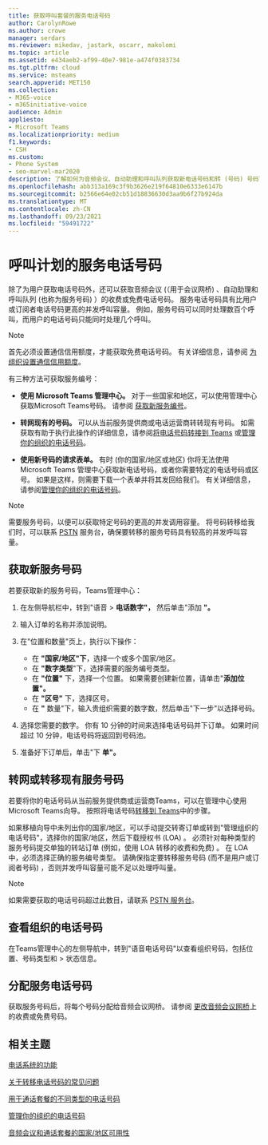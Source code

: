 ```yaml
---
title: 获取呼叫套餐的服务电话号码
author: CarolynRowe
ms.author: crowe
manager: serdars
ms.reviewer: mikedav, jastark, oscarr, makolomi
ms.topic: article
ms.assetid: e434aeb2-af99-40e7-981e-a474f0383734
ms.tgt.pltfrm: cloud
ms.service: msteams
search.appverid: MET150
ms.collection:
- M365-voice
- m365initiative-voice
audience: Admin
appliesto:
- Microsoft Teams
ms.localizationpriority: medium
f1.keywords:
- CSH
ms.custom:
- Phone System
- seo-marvel-mar2020
description: 了解如何为音频会议、自动助理和呼叫队列获取新电话号码和转 (号码) 号码Teams。
ms.openlocfilehash: abb313a169c3f9b3626e219f64810e6333e6147b
ms.sourcegitcommit: b2566e64e02cb51d18836630d3aa9b6f27b924da
ms.translationtype: MT
ms.contentlocale: zh-CN
ms.lasthandoff: 09/23/2021
ms.locfileid: "59491722"
---
```

# <a name="service-phone-numbers-for-calling-plans"></a>呼叫计划的服务电话号码

除了为用户[](./getting-phone-numbers-for-your-users.md)获取电话号码外，还可以获取音频会议 (（用于会议网桥) 、自动助理和呼叫队列 (也称为服务号码) ）的收费或免费电话号码。 服务电话号码具有比用户或订阅者电话号码更高的并发呼叫容量。 例如，服务号码可以同时处理数百个呼叫，而用户的电话号码只能同时处理几个呼叫。
  
> [!NOTE]
> 首先必须设置通信信用额度，才能获取免费电话号码。 有关详细信息，请参阅 [为组织设置通信信用额度](./set-up-communications-credits-for-your-organization.md)。
  
有三种方法可获取服务编号：
  
- **使用 Microsoft Teams 管理中心。** 对于一些国家和地区，可以使用管理中心获取Microsoft Teams号码。 请参阅 [获取新服务编号](#get-new-service-numbers)。

- **转网现有的号码。** 可以从当前服务提供商或电话运营商转转现有号码。 如需获取有助于执行此操作的详细信息，请参阅[将电话号码转接到 Teams](./phone-number-calling-plans/transfer-phone-numbers-to-teams.md) 或[管理你的组织的电话号码](/microsoftteams/manage-phone-numbers-for-your-organization)。  
  
- **使用新号码的请求表单。** 有时 (你的国家/地区或地区) 你将无法使用 Microsoft Teams 管理中心获取新电话号码，或者你需要特定的电话号码或区号。 如果是这样，则需要下载一个表单并将其发回给我们。 有关详细信息，请参阅[管理你的组织的电话号码](/microsoftteams/manage-phone-numbers-for-your-organization)。
  
> [!NOTE]
> 需要服务号码，以便可以获取特定号码的更高的并发调用容量。 将号码转移给我们时，可以联系 [PSTN](manage-phone-numbers-for-your-organization/contact-pstn-service-desk.md) 服务台，确保要转移的服务号码具有较高的并发呼叫容量。
  
## <a name="get-new-service-numbers"></a>获取新服务号码

若要获取新的服务号码，Teams管理中心：

1. 在左侧导航栏中，转到"语音  >  **电话数字"，** 然后单击"添加 **"。**

2. 输入订单的名称并添加说明。

3. 在"位置和数量"页上，执行以下操作：
    - 在 **"国家/地区"下**，选择一个或多个国家/地区。
    - 在 **"数字类型**"下，选择需要的服务编号类型。
    - 在 **"位置"** 下，选择一个位置。 如果需要创建新位置，请单击"**添加位置"。**
    - 在 **"区号"** 下，选择区号。 
    - 在 **"** 数量"下，输入贵组织需要的数字数，然后单击"下一步"以选择号码。

4. 选择您需要的数字。 你有 10 分钟的时间来选择电话号码并下订单。 如果时间超过 10 分钟，电话号码将返回到号码池。

5. 准备好下订单后，单击"下 **单"。**

## <a name="port-or-transfer-existing-service-numbers"></a>转网或转移现有服务号码

若要将你的电话号码从当前服务提供商或运营商Teams，可以在管理中心使用Microsoft Teams向导。 按照将电话号码[转移到 Teams](./phone-number-calling-plans/transfer-phone-numbers-to-teams.md)中的步骤。

如果移植向导中未列出你的国家/地区，可以手动提交转寄订单[](phone-number-calling-plans/manually-submit-port-order.md)或转到"管理组织的电话号码"，选择[](manage-phone-numbers-for-your-organization/manage-phone-numbers-for-your-organization.md)你的国家/地区，然后下载授权书 (LOA) 。 必须针对每种类型的服务号码提交单独的转站订单 (例如，使用 LOA 转移的收费和免费) 。 在 LOA 中，必须选择正确的服务编号类型。 请确保指定要转移服务号码 (而不是用户或订阅者号码) ，否则并发呼叫容量可能不足以处理呼叫量。  

> [!NOTE]
> 如果需要获取的电话号码超过此数目，请联系 [PSTN 服务台](manage-phone-numbers-for-your-organization/contact-pstn-service-desk.md)。

## <a name="view-the-phone-numbers-for-your-organization"></a>查看组织的电话号码

在Teams管理中心的左侧导航中，转到"语音电话号码"以查看组织号码，包括位置、号码类型和  >  状态信息。

## <a name="assign-service-phone-numbers"></a>分配服务电话号码

获取服务号码后，将每个号码分配给音频会议网桥。 请参阅 [更改音频会议网桥](./change-the-phone-numbers-on-your-audio-conferencing-bridge.md)上的收费或免费号码。

## <a name="related-topics"></a>相关主题

[电话系统的功能](./here-s-what-you-get-with-phone-system.md)

[关于转移电话号码的常见问题](./phone-number-calling-plans/port-order-overview.md)

[用于通话套餐的不同类型的电话号码](./different-kinds-of-phone-numbers-used-for-calling-plans.md)

[管理你的组织的电话号码](/microsoftteams/manage-phone-numbers-for-your-organization)

[音频会议和通话套餐的国家/地区可用性](./country-and-region-availability-for-audio-conferencing-and-calling-plans/country-and-region-availability-for-audio-conferencing-and-calling-plans.md)